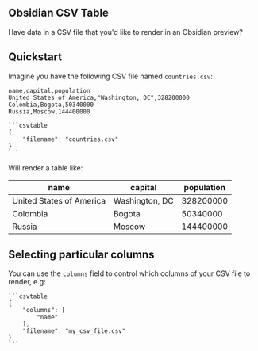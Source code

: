 ## Obsidian CSV Table

Have data in a CSV file that you'd like to render in an Obsidian preview?


## Quickstart

Imagine you have the following CSV file named `countries.csv`:

```
name,capital,population
United States of America,"Washington, DC",328200000
Colombia,Bogota,50340000
Russia,Moscow,144400000
```

~~~
```csvtable
{
    "filename": "countries.csv"
}
```
~~~

Will render a table like:

<table>
    <thead>
        <tr>
            <th>name</th>
            <th>capital</th>
            <th>population</th>
        </tr>
    </thead>
    <tbody>
        <tr>
            <td>United States of America</td>
            <td>Washington, DC</td>
            <td>328200000</td>
        </tr>
        <tr>
            <td>Colombia</td>
            <td>Bogota</td>
            <td>50340000</td>
        </tr>
        <tr>
            <td>Russia</td>
            <td>Moscow</td>
            <td>144400000</td>
        </tr>
    </tbody>
</table>

## Selecting particular columns

You can use the `columns` field to control which columns of your CSV
file to render, e.g:

~~~
```csvtable
{
    "columns": [
        "name"
    ],
    "filename": "my_csv_file.csv"
}
```
~~~

